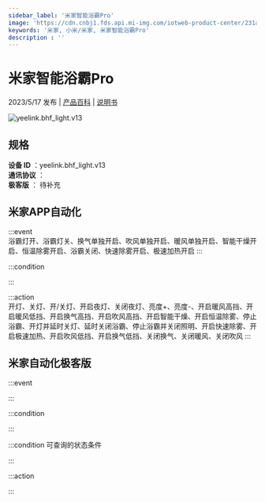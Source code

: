 ```yaml
---
sidebar_label: '米家智能浴霸Pro'
image: 'https://cdn.cnbj1.fds.api.mi-img.com/iotweb-product-center/231abf26f26fdd6663e2348e4c958ee8_1679278128057.png?GalaxyAccessKeyId=AKVGLQWBOVIRQ3XLEW&Expires=9223372036854775807&Signature=Le+0j0YuHQBN2gVNAkpfKRFPfhg='
keywords: '米家, 小米/米家, 米家智能浴霸Pro'
description : ''
---
```

# 米家智能浴霸Pro

2023/5/17 发布 | [产品百科](https://home.mi.com/webapp/content/baike/product/index.html?model=yeelink.bhf_light.v13/) | [说明书](https://home.mi.com/views/introduction.html?model=yeelink.bhf_light.v13&region=cn)

![yeelink.bhf_light.v13](https://cdn.cnbj1.fds.api.mi-img.com/iotweb-product-center/231abf26f26fdd6663e2348e4c958ee8_1679278128057.png?GalaxyAccessKeyId=AKVGLQWBOVIRQ3XLEW&Expires=9223372036854775807&Signature=Le+0j0YuHQBN2gVNAkpfKRFPfhg=)

## 规格  
> 
**设备 ID** ：yeelink.bhf_light.v13  
**通讯协议** ：  
**极客版**  ： 待补充 


## 米家APP自动化  

:::event  
浴霸灯开、浴霸灯关、换气单独开启、吹风单独开启、暖风单独开启、智能干燥开启、恒温除雾开启、浴霸关闭、快速除雾开启、极速加热开启
:::

:::condition  

:::

:::action   
开灯、关灯、开/关灯、开启夜灯、关闭夜灯、亮度+、亮度-、开启暖风高挡、开启暖风低挡、开启换气高挡、开启吹风高挡、开启智能干燥、开启恒温除雾、停止浴霸、开灯并延时关灯、延时关闭浴霸、停止浴霸并关闭照明、开启快速除雾、开启极速加热、开启吹风低挡、开启换气低挡、关闭换气、关闭暖风、关闭吹风
:::

## 米家自动化极客版  

:::event  

:::

:::condition  

:::

:::condition 可查询的状态条件  

:::

:::action  

:::

        
